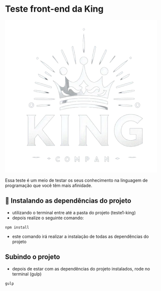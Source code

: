# Teste front-end da King

![logo king](/src/images/logo-king.jpg)

Essa teste é um meio de testar os seus conhecimento na linguagem de programação que você têm mais afinidade.

## 🚀 Instalando as dependências do projeto

* utilizando o terminal entre até a pasta do projeto (teste1-king)
* depois realize o seguinte comando:

```
npm install
```
* este comando irá realizar a instalação de todas as dependências do projeto

## Subindo o projeto

* depois de estar com as dependências do projeto instalados, rode no terminal (gulp)

```
gulp
```

